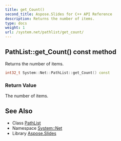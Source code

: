 ```yaml
---
title: get_Count()
second_title: Aspose.Slides for C++ API Reference
description: Returns the number of items.
type: docs
weight: 1
url: /system.net/pathlist/get_count/
---
```

## PathList::get_Count() const method


Returns the number of items.

```cpp
int32_t System::Net::PathList::get_Count() const
```


### Return Value

The number of items.

## See Also

* Class [PathList](../)
* Namespace [System::Net](../../)
* Library [Aspose.Slides](../../../)